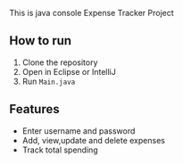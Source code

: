 This is java console Expense Tracker Project
## How to run
1. Clone the repository
2. Open in Eclipse or IntelliJ
3. Run `Main.java`
## Features
- Enter username and password 
- Add, view,update and delete expenses
- Track total spending
